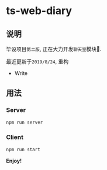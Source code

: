 # ts-web-diary

## 说明

毕设项目`第二版`,  正在大力开发`聊天室`模块🚧.

最近更新于`2019/8/24`, 重构

- Write

## 用法

### Server

```bash
npm run server
```

### Client

```bash
npm run start
```

**Enjoy!**